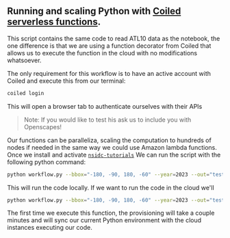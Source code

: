 ## Running and scaling Python with [Coiled serverless functions](https://docs.coiled.io/user_guide/usage/functions/index.html).

This script contains the same code to read ATL10 data as the notebook, the one difference is that we are using a function decorator from Coiled that allows us to execute the function in the cloud with no modifications whatsoever. 

The only requirement for this workflow is to have an active account with Coiled and execute this from our terminal:

```bash
coiled login
```

This will open a browser tab to authenticate ourselves with their APIs 

> Note: If you would like to test his ask us to include you with Openscapes!


Our functions can be paralleliza, scaling the computation to hundreds of nodes if needed in the same way we could use Amazon lambda functions. Once we install and activate [`nsidc-tutorials`](../../binder/environment.yml) We can run the script with the following python command:

```bash
python workflow.py --bbox="-180, -90, 180, -60" --year=2023 --out="test-2023-local" --env=local

```

This will run the code locally. If we want to run the code in the cloud we'll 

```bash
python workflow.py --bbox="-180, -90, 180, -60" --year=2023 --out="test-2023-local" --env=cloud

```

The first time we execute this function, the provisioning will take a couple minutes and will sync our current Python environment with the cloud instances executing our code.
